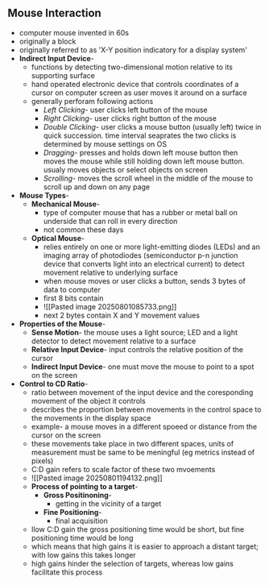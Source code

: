 ## Mouse Interaction
- computer mouse invented in 60s
- originally a block
- originally referred to as 'X-Y position indicatory for a display system'
- **Indirect Input Device**-
	- functions by detecting two-dimensional motion relative to its supporting surface
	- hand operated electronic device that controls coordinates of a cursor on computer screen as user moves it around on a surface
	- generally perforam following actions
		- *Left Clicking*- user clicks left button of the mouse
		- *Right Clicking*- user clicks right button of the mouse
		- *Double Clicking*- user clicks a mouse button (usually left) twice in quick succession. time interval seaprates the two clicks is determined by mouse settings on OS
		- *Dragging*- presses and holds down left mouse button then moves the mouse while still holding down left mouse button. usualy moves objects or select objects on screen
		- *Scrolling*- moves the scroll wheel in the middle of the mouse to scroll up and down on any page
- **Mouse Types**-
	- **Mechanical Mouse**-
		- type of computer mouse that has a rubber or metal ball on underside that can roll in every direction
		- not common these days
	- **Optical Mouse**-
		- relies entirely on one or more light-emitting diodes (LEDs) and an imaging array of photodiodes (semiconductor p-n junction device that converts light into an electrical current) to detect movement relative to underlying surface
		- when mouse moves or user clicks a button, sends 3 bytes of data to computer
		- first 8 bits contain
		- ![[Pasted image 20250801085733.png]]
		- next 2 bytes contain X and Y movement values
- **Properties of the Mouse**-
	- **Sense Motion**- the mouse uses a light source; LED and a light detector to detect movement relative to a surface
	- **Relative Input Device**- input controls the relative position of the cursor
	- **Indirect Input Device**- one must move the mouse to point to a spot on the screen
- **Control to CD Ratio**-
	- ratio between movement of the input device and the coresponding movement of the object it controls
	- describes the proportion between movements in the control space to the movements in the display space
	- example- a mouse moves in a different spoeed or distance from the cursor on the screen
	- these movements take place in two different spaces, units of measurement must be same to be meningful (eg metrics instead of pixels)
	- C:D gain refers to scale factor of these two mvoements
	- ![[Pasted image 20250801194132.png]]
	- **Process of pointing to a target**-
		- **Gross Positinoning**- 
			- getting in the vicinity of a target
		- **Fine Positioning**-
			- final acquisition
	- llow C:D gain the gross positioning time would be short, but fine positioning time would be long
	- which means that high gains it is easier to approach a distant target; with low gains this takes longer
	- high gains hinder the selection of targets, whereas low gains facilitate this process